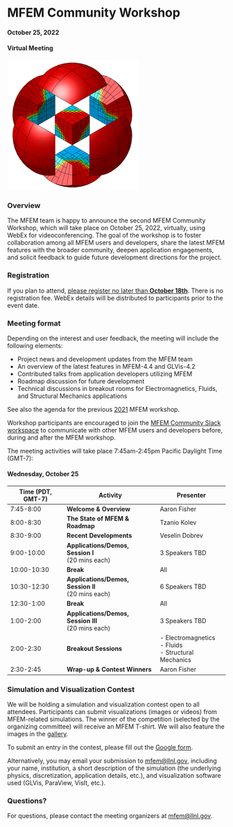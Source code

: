 # MFEM Community Workshop
#### October 25, 2022
#### Virtual Meeting

![MFEM Logo](img/logo-300.png)

### Overview

The MFEM team is happy to announce the second MFEM Community Workshop, which will
take place on October 25, 2022, virtually, using WebEx for videoconferencing.
The goal of the workshop is to foster collaboration among all MFEM users and
developers, share the latest MFEM features with the broader community, deepen
application engagements, and solicit feedback to guide future development
directions for the project.

### Registration

If you plan to attend, [please register no later than **October 18th**](https://forms.gle/voPNCQWwXDHZ96uQ6).
There is no registration fee. WebEx details will be distributed to participants prior to the event date.

### Meeting format

Depending on the interest and user feedback, the meeting will include the following elements:

- Project news and development updates from the MFEM team
- An overview of the latest features in MFEM-4.4 and GLVis-4.2
- Contributed talks from application developers utilizing MFEM
- Roadmap discussion for future development
- Technical discussions in breakout rooms for Electromagnetics, Fluids, and
  Structural Mechanics applications

See also the agenda for the previous [2021](../workshop21) MFEM workshop.

Workshop participants are encouraged to join the
[MFEM Community Slack workspace](https://join.slack.com/t/mfemworkshop/shared_invite/zt-1eaok7edx-XcxRND6bw3c3GGH7vjZNuA)
to communicate with other MFEM users and developers before, during and after the
MFEM workshop.

The meeting activities will take place 7:45am-2:45pm Pacific Daylight Time (GMT-7):

#### Wednesday, October 25

| Time (PDT, GMT-7) | Activity | Presenter |
|---|---|---|
| 7:45-8:00 | **Welcome & Overview** | Aaron Fisher |
| 8:00-8:30 | **The State of MFEM & Roadmap** | Tzanio Kolev |
| 8:30-9:00 | **Recent Developments** | Veselin Dobrev |
| 9:00-10:00 | **Applications/Demos, Session I**<br>(20 mins each) | 3 Speakers TBD |
| 10:00-10:30 | **Break** | All |
| 10:30-12:30 | **Applications/Demos, Session II**<br>(20 mins each) | 6 Speakers TBD |
| 12:30-1:00 | **Break** | All |
| 1:00-2:00 | **Applications/Demos, Session III**<br>(20 mins each) | 3 Speakers TBD |
| 2:00-2:30 | **Breakout Sessions** | - Electromagnetics<br> - Fluids<br> - Structural Mechanics |
| 2:30-2:45 | **Wrap-up & Contest Winners** | Aaron Fisher |

### Simulation and Visualization Contest

We will be holding a simulation and visualization contest open to all attendees.
Participants can submit visualizations (images or videos) from MFEM-related
simulations. The winner of the competition (selected by the organizing
committee) will receive an MFEM T-shirt. We will also feature the images in the
[gallery](gallery.md).

To submit an entry in the contest, please fill out the
[Google form](https://docs.google.com/forms/d/e/1FAIpQLSeZBs2jwmWvdgZ9WED3nIlt0pCSqm-9lURbCtSFVQN5-9gGEA/viewform?usp=sf_link).

Alternatively, you may email your submission to
[mfem@llnl.gov](mailto:mfem@llnl.gov), including your name, institution, a short
description of the simulation (the underlying physics, discretization,
application details, etc.), and visualization software used (GLVis, ParaView,
VisIt, etc.).

### Questions?

For questions, please contact the meeting organizers at
[mfem@llnl.gov](mailto:mfem@llnl.gov).
